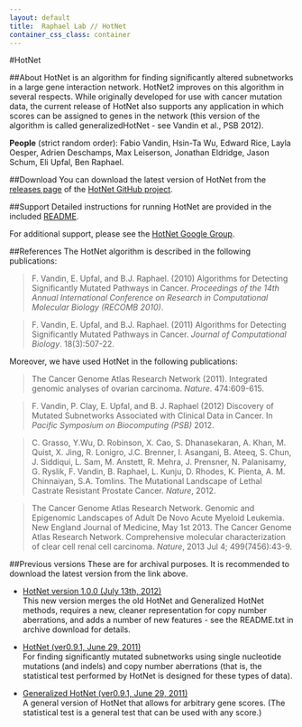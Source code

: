```yaml
---
layout: default
title:  Raphael Lab // HotNet
container_css_class: container
---
```


#HotNet

##About
HotNet is an algorithm for finding significantly altered subnetworks in a large gene interaction network.  HotNet2 improves on this algorithm in several respects. While originally developed for use with cancer mutation data, the current release of HotNet also supports any application in which scores can be assigned to genes in the network (this version of the algorithm is called generalizedHotNet - see Vandin et al., PSB 2012).

**People** (strict random order): Fabio Vandin, Hsin-Ta Wu, Edward Rice, Layla Oesper, Adrien Deschamps, Max Leiserson, Jonathan Eldridge, Jason Schum, Eli Upfal, Ben Raphael.

<a name="download"></a>
##Download
You can download the latest version of HotNet from the [releases page](https://github.com/raphael-group/hotnet/releases) of the [HotNet GitHub project](https://github.com/raphael-group/hotnet).

##Support
Detailed instructions for running HotNet are provided in the included [README](https://github.com/raphael-group/hotnet/blob/master/README.md).

For additional support, please see the [HotNet Google Group](http://localhost:4000/projects/hotnet/).

<a name="reference"></a>
##References
The HotNet algorithm is described in the following publications:

>F. Vandin, E. Upfal, and B.J. Raphael. (2010) Algorithms for Detecting Significantly Mutated Pathways in Cancer.
>*Proceedings of the 14th Annual International Conference on Research in Computational Molecular Biology (RECOMB 2010)*.

>F. Vandin, E. Upfal, and B.J. Raphael. (2011) Algorithms for Detecting Significantly Mutated Pathways in Cancer. *Journal of Computational Biology*. 18(3):507-22.

Moreover, we have used HotNet in the following publications:

>The Cancer Genome Atlas Research Network (2011). Integrated genomic analyses of ovarian carcinoma. *Nature*. 474:609-615.

>F. Vandin, P. Clay, E. Upfal, and B. J. Raphael (2012) Discovery of Mutated Subnetworks Associated with Clinical Data in Cancer. In *Pacific Symposium on Biocomputing (PSB)* 2012.

>C. Grasso, Y.Wu, D. Robinson, X. Cao, S. Dhanasekaran, A. Khan, M. Quist, X. Jing, R. Lonigro, J.C. Brenner, I. Asangani, B. Ateeq, S. Chun, J. Siddiqui, L. Sam, M. Anstett, R. Mehra, J. Prensner, N. Palanisamy, G. Ryslik, F. Vandin, B. Raphael, L. Kunju, D. Rhodes, K. Pienta, A. M. Chinnaiyan, S.A. Tomlins. The Mutational Landscape of Lethal Castrate Resistant Prostate Cancer. *Nature*, 2012.

>The Cancer Genome Atlas Research Network. Genomic and Epigenomic Landscapes of Adult De Novo Acute Myeloid Leukemia. New England Journal of Medicine, May 1st 2013.
>The Cancer Genome Atlas Research Network. Comprehensive molecular characterization of clear cell renal cell carcinoma. *Nature*, 2013 Jul 4; 499(7456):43-9.


##Previous versions
These are for archival purposes. It is recommended to download the latest version from the link above.

* [HotNet version 1.0.0 (July 13th, 2012)](http://compbio.cs.brown.edu/software/HotNet/HotNet_v1.0.0.zip)  
  This new version merges the old HotNet and Generalized HotNet methods, requires a new, cleaner representation for copy number aberrations, and adds a number of new features - see the README.txt in archive download for details.

* [HotNet (ver0.9.1, June 29, 2011)](http://compbio.cs.brown.edu/software/HotNet/HotNet_v0.9.1.zip)  
  For finding significantly mutated subnetworks using single nucleotide mutations (and indels) and copy number aberrations (that is, the statistical test performed by HotNet is designed for these types of data).

* [Generalized HotNet (ver0.9.1, June 29, 2011)](http://compbio.cs.brown.edu/software/HotNet/GeneralizedHotNet_v0.9.1.zip)  
  A general version of HotNet that allows for arbitrary gene scores. (The statistical test is a general test that can be used with any score.)
